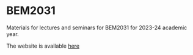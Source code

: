 # BEM2031

Materials for lectures and seminars for BEM2031 for 2023-24 academic year.

The website is available [here](https://aliharp.github.io/BEM2031_2023-24/)